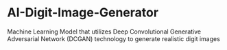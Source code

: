 # AI-Digit-Image-Generator
Machine Learning Model that utilizes Deep Convolutional Generative Adversarial Network (DCGAN) technology to generate realistic digit images

